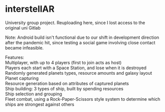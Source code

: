 # interstellAR
University group project. Reuploading here, since I lost access to the original uni Gitlab  

Note: Android build isn't functional due to our shift in development direction after the pandemic hit, since testing a social game involving close contact became infeasible.  

Features:  
Multiplayer, with up to 4 players (first to join acts as host)  
Players each start with a Space Station, and lose when it is destroyed  
Randomly generated planets types, resource amounts and galaxy layout  
Planet capturing  
Resource generation based on attributes of captured planets  
Ship building: 3 types of ship, built by spending resources  
Ship selection and grouping  
Fleet combat, using a Rock-Paper-Scissors style system to determine which ships are strongest against others

